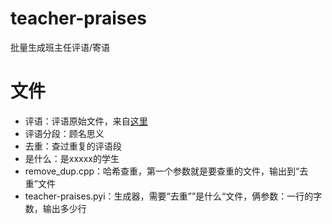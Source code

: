# teacher-praises
批量生成班主任评语/寄语

# 文件
- 评语：评语原始文件，来自[这里](https://m.diyifanwen.com/fanwen/gaozhongshengpingyu/3806493.html)
- 评语分段：顾名思义
- 去重：查过重复的评语段
- 是什么：是xxxxx的学生
- remove_dup.cpp：哈希查重，第一个参数就是要查重的文件，输出到“去重”文件
- teacher-praises.pyi：生成器，需要“去重””是什么“文件，俩参数：一行的字数，输出多少行
